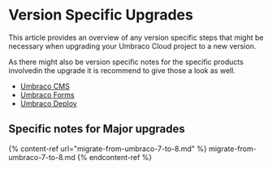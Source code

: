 # Version Specific Upgrades

This article provides an overview of any version specific steps that might be necessary when upgrading your Umbraco Cloud project to a new version.

As there might also be version specific notes for the specific products involvedin the upgrade it is recommend to give those a look as well.

* [Umbraco CMS](https://docs.umbraco.com/umbraco-cms/fundamentals/setup/upgrading/version-specific)
* [Umbraco Forms](https://docs.umbraco.com/umbraco-forms/installation/version-specific)
* [Umbraco Deploy](https://docs.umbraco.com/umbraco-deploy/upgrading/version-specific)

## Specific notes for Major upgrades

{% content-ref url="migrate-from-umbraco-7-to-8.md" %} migrate-from-umbraco-7-to-8.md {% endcontent-ref %}
